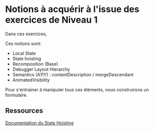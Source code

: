 # Notions à acquérir à l'issue des exercices de Niveau 1

Dans ces exercices, <TBD>

Ces notions sont:

* Local State
* State hoisting
* Recomposition (Base)
* Debugger Layout Hierarchy
* Semantics (A11Y) : contentDescription / mergeDescendant
* AnimatedVisibility

Pour s'entrainer à manipuler tous ces éléments, nous construirons un formulaire.

## Ressources

[Documentation du State Hoisting](https://developer.android.com/jetpack/compose/state-hoisting?hl=fr)
